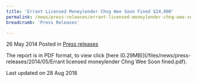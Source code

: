 ```yaml
---
title: 'Errant Licensed Moneylender Chng Wee Soon Fined $24,000'
permalink: /news/press-releases/errant-licensed-moneylender-chng-wee-soon-fined--24-000/
breadcrumb: 'Press Releases'

---
```



26 May 2014 Posted in [Press releases](/news/press-releases)

The report is in PDF format, to view click [here (0.29MB)](/files/news/press-releases/2014/05/Errant licensed moneylender Chng Wee Soon fined.pdf).


<p class="right-side-updated">Last updated on 28 Aug 2018
</p>
